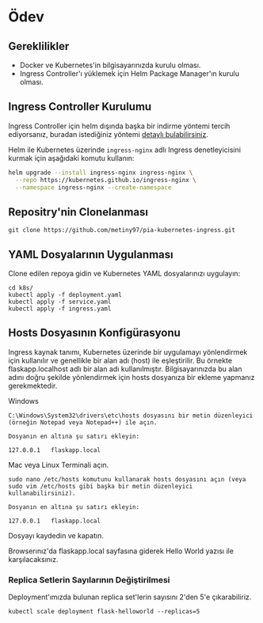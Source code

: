 # Ödev

## Gereklilikler

- Docker ve Kubernetes'in bilgisayarınızda kurulu olması.
- Ingress Controller'ı yüklemek için Helm Package Manager'ın kurulu olması.

## Ingress Controller Kurulumu
Ingress Controller için helm dışında başka bir indirme yöntemi tercih ediyorsanız, buradan istediğiniz yöntemi [detaylı bulabilirsiniz](https://kubernetes.github.io/ingress-nginx/deploy/).

Helm ile Kubernetes üzerinde `ingress-nginx` adlı Ingress denetleyicisini kurmak için aşağıdaki komutu kullanın:

```bash
helm upgrade --install ingress-nginx ingress-nginx \
  --repo https://kubernetes.github.io/ingress-nginx \
  --namespace ingress-nginx --create-namespace
```

## Repositry'nin Clonelanması
```
git clone https://github.com/metiny97/pia-kubernetes-ingress.git
```

## YAML Dosyalarının Uygulanması
Clone edilen repoya gidin ve Kubernetes YAML dosyalarınızı uygulayın:
```
cd k8s/
kubectl apply -f deployment.yaml
kubectl apply -f service.yaml
kubectl apply -f ingress.yaml
```

## Hosts Dosyasının Konfigürasyonu
Ingress kaynak tanımı, Kubernetes üzerinde bir uygulamayı yönlendirmek için kullanılır ve genellikle bir alan adı (host) ile eşleştirilir. Bu örnekte flaskapp.localhost adlı bir alan adı kullanılmıştır. Bilgisayarınızda bu alan adını doğru şekilde yönlendirmek için hosts dosyanıza bir ekleme yapmanız gerekmektedir.


Windows
```
C:\Windows\System32\drivers\etc\hosts dosyasını bir metin düzenleyici (örneğin Notepad veya Notepad++) ile açın.

Dosyanın en altına şu satırı ekleyin:

127.0.0.1   flaskapp.local
```

Mac veya Linux
Terminali açın.
```
sudo nano /etc/hosts komutunu kullanarak hosts dosyasını açın (veya sudo vim /etc/hosts gibi başka bir metin düzenleyici kullanabilirsiniz).

Dosyanın en altına şu satırı ekleyin:

127.0.0.1   flaskapp.local

```
Dosyayı kaydedin ve kapatın.

Browserınız'da flaskapp.local sayfasına giderek Hello World yazısı ile karşılacaksınız.


### Replica Setlerin Sayılarının Değiştirilmesi
Deployment'ımızda bulunan replica set'lerin sayısını 2'den 5'e çıkarabiliriz.
``` 
kubectl scale deployment flask-helloworld --replicas=5
```

